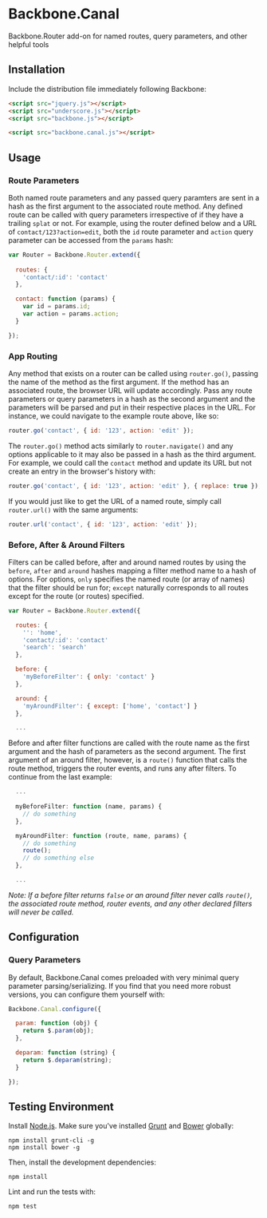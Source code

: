 # Backbone.Canal

Backbone.Router add-on for named routes, query parameters, and other helpful tools

## Installation

Include the distribution file immediately following Backbone:

``` html
<script src="jquery.js"></script>
<script src="underscore.js"></script>
<script src="backbone.js"></script>

<script src="backbone.canal.js"></script>
```

## Usage

### Route Parameters

Both named route parameters and any passed query paramters are sent in a hash
as the first argument to the associated route method. Any defined route can be
called with query parameters irrespective of if they have a trailing `splat`
or not. For example, using the router defined below and a URL of 
`contact/123?action=edit`, both the `id` route parameter and `action` query 
parameter can be accessed from the `params` hash:

``` javascript
var Router = Backbone.Router.extend({
  
  routes: {
    'contact/:id': 'contact'
  },

  contact: function (params) {
    var id = params.id;
    var action = params.action;
  }

});
```

### App Routing

Any method that exists on a router can be called using `router.go()`, passing
the name of the method as the first argument. If the method has an associated 
route, the browser URL will update accordingly. Pass any route parameters
or query parameters in a hash as the second argument and the parameters will be
parsed and put in their respective places in the URL. For instance, we could
navigate to the example route above, like so:

``` javascript
router.go('contact', { id: '123', action: 'edit' });
```

The `router.go()` method acts similarly to `router.navigate()` and any options
applicable to it may also be passed in a hash as the third argument. For
example, we could call the `contact` method and update its URL but not create
an entry in the browser's history with:

``` javascript
router.go('contact', { id: '123', action: 'edit' }, { replace: true });
```

If you would just like to get the URL of a named route, simply call
`router.url()` with the same arguments:

``` javascript
router.url('contact', { id: '123', action: 'edit' });
```

### Before, After & Around Filters

Filters can be called before, after and around named routes by using the
`before`, `after` and `around` hashes mapping a 
filter method name to a hash of options. For options, `only` specifies the
named route (or array of names) that the filter should be run for; `except`
naturally corresponds to all routes except for the route (or routes) specified.

``` javascript
var Router = Backbone.Router.extend({

  routes: {
    '': 'home',
    'contact/:id': 'contact'
    'search': 'search'
  },

  before: {
    'myBeforeFilter': { only: 'contact' }
  },

  around: {
    'myAroundFilter': { except: ['home', 'contact'] }
  },

  ...
```

Before and after filter functions are called with the route name as the first 
argument and the hash of parameters as the second argument. The first argument
of an around filter, however, is a `route()` function that calls the route 
method, triggers the router events, and runs any after filters. To continue
from the last example:

``` javascript
  ...
  
  myBeforeFilter: function (name, params) {
    // do something
  },

  myAroundFilter: function (route, name, params) {
    // do something
    route();
    // do something else
  },

  ...
```

*Note: If a before filter returns `false` or an around filter never calls
`route()`, the associated route method, router events, and any other declared
filters will never be called.*

## Configuration

### Query Parameters

By default, Backbone.Canal comes preloaded with very minimal query parameter
parsing/serializing. If you find that you need more robust versions, you can
configure them yourself with:

``` javascript
Backbone.Canal.configure({

  param: function (obj) {
    return $.param(obj);
  },

  deparam: function (string) {
    return $.deparam(string);
  }

});
```

## Testing Environment

Install [Node.js](http://nodejs.org/). Make sure you've installed 
[Grunt](http://gruntjs.com/) and [Bower](https://github.com/twitter/bower)
globally:

```
npm install grunt-cli -g
npm install bower -g
```
Then, install the development dependencies:

```
npm install
```
Lint and run the tests with:
```
npm test
```
